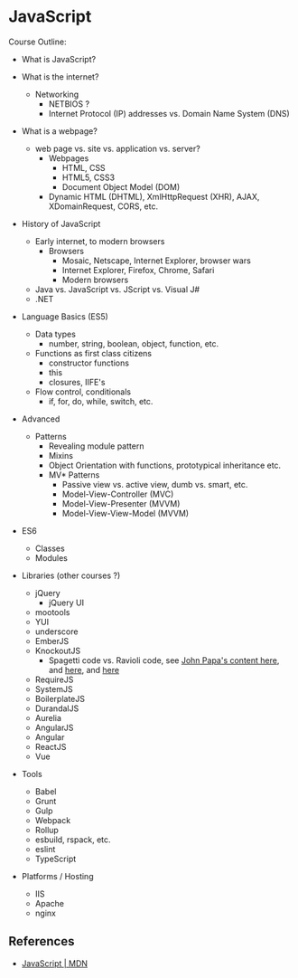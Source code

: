 # JavaScript

Course Outline:

- What is JavaScript?
- What is the internet?
    - Networking
        - NETBIOS ?
        - Internet Protocol (IP) addresses vs. Domain Name System (DNS)

- What is a webpage?
    - web page vs. site vs. application vs. server?
        - Webpages
            - HTML, CSS
            - HTML5, CSS3
            - Document Object Model (DOM)
        - Dynamic HTML (DHTML), XmlHttpRequest (XHR), AJAX, XDomainRequest, CORS, etc.

- History of JavaScript
    - Early internet, to modern browsers
        - Browsers
            - Mosaic, Netscape, Internet Explorer, browser wars
            - Internet Explorer, Firefox, Chrome, Safari
            - Modern browsers
    - Java vs. JavaScript vs. JScript vs. Visual J#
    - .NET

- Language Basics (ES5)
    - Data types
        - number, string, boolean, object, function, etc.
    - Functions as first class citizens
        - constructor functions
        - this
        - closures, IIFE's
    - Flow control, conditionals
        - if, for, do, while, switch, etc.

- Advanced
    - Patterns
        - Revealing module pattern
        - Mixins
        - Object Orientation with functions, prototypical inheritance etc.
        - MV* Patterns
            - Passive view vs. active view, dumb vs. smart, etc.
            - Model-View-Controller (MVC)
            - Model-View-Presenter (MVVM)
            - Model-View-View-Model (MVVM)

- ES6
    - Classes
    - Modules

- Libraries (other courses ?)
    - jQuery
        - jQuery UI
    - mootools
    - YUI
    - underscore
    - EmberJS
    - KnockoutJS
        - Spagetti code vs. Ravioli code, see [John Papa's content here][2], and [here][3], and [here][4]
    - RequireJS
    - SystemJS
    - BoilerplateJS
    - DurandalJS
    - Aurelia
    - AngularJS
    - Angular
    - ReactJS
    - Vue

- Tools
    - Babel
    - Grunt
    - Gulp
    - Webpack
    - Rollup
    - esbuild, rspack, etc.
    - eslint
    - TypeScript

- Platforms / Hosting
    - IIS
    - Apache
    - nginx

## References

- [JavaScript | MDN][1]

[1]: https://developer.mozilla.org/en-US/docs/Web/JavaScript
[2]: https://www.johnpapa.net/typescriptpost4/
[3]: https://www.johnpapa.net/angularjs-patterns-clean-code-released/
[4]: https://www.johnpapa.net/building-single-page-apps-with-knockout-jquery-and-web-api-ndash-the-story-begins/
